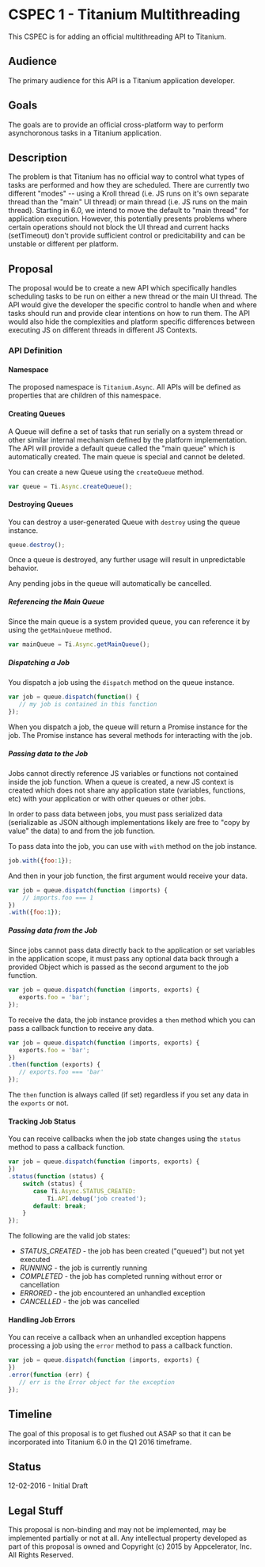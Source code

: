 # CSPEC 1 - Titanium Multithreading

This CSPEC is for adding an official multithreading API to Titanium.

## Audience

The primary audience for this API is a Titanium application developer.

## Goals

The goals are to provide an official cross-platform way to perform asynchoronous tasks in a Titanium application.

## Description

The problem is that Titanium has no official way to control what types of tasks are performed and how they are scheduled.  There are currently two different "modes" -- using a Kroll thread (i.e. JS runs on it's own separate thread than the "main" UI thread) or main thread (i.e. JS runs on the main thread).  Starting in 6.0, we intend to move the default to "main thread" for application execution.  However, this potentially presents problems where certain operations should not block the UI thread and current hacks (setTimeout) don't provide sufficient control or predicitability and can be unstable or different per platform.

## Proposal

The proposal would be to create a new API which specifically handles scheduling tasks to be run on either a new thread or the main UI thread.  The API would give the developer the specific control to handle when and where tasks should run and provide clear intentions on how to run them.  The API would also hide the complexities and platform specific differences between executing JS on different threads in different JS Contexts.

### API Definition

#### Namespace

The proposed namespace is `Titanium.Async`.  All APIs will be defined as properties that are children of this namespace.

#### Creating Queues

A Queue will define a set of tasks that run serially on a system thread or other similar internal mechanism defined by the platform implementation.  The API will provide a default queue called the "main queue" which is automatically created.  The main queue is special and cannot be deleted.

You can create a new Queue using the `createQueue` method.

```javascript
var queue = Ti.Async.createQueue();
```

#### Destroying Queues

You can destroy a user-generated Queue with `destroy` using the queue instance.

```javascript
queue.destroy();
```

Once a queue is destroyed, any further usage will result in unpredictable behavior.

Any pending jobs in the queue will automatically be cancelled.

##### Referencing the Main Queue

Since the main queue is a system provided queue, you can reference it by using the `getMainQueue` method.

```javascript
var mainQueue = Ti.Async.getMainQueue();
```

##### Dispatching a Job

You dispatch a job using the `dispatch` method on the queue instance.

```javascript
var job = queue.dispatch(function() {
   // my job is contained in this function
});
```

When you dispatch a job, the queue will return a Promise instance for the job.  The Promise instance has several methods for interacting with the job.

##### Passing data to the Job

Jobs cannot directly reference JS variables or functions not contained inside the job function.  When a queue is created, a new JS context is created which does not share any application state (variables, functions, etc) with your application or with other queues or other jobs.

In order to pass data between jobs, you must pass serialized data (serializable as JSON although implementations likely are free to "copy by value" the data) to and from the job function.

To pass data into the job, you can use with `with` method on the job instance.

```javascript
job.with({foo:1});
```

And then in your job function, the first argument would receive your data.

```javascript
var job = queue.dispatch(function (imports) {
    // imports.foo === 1
})
.with({foo:1});
```

##### Passing data from the Job

Since jobs cannot pass data directly back to the application or set variables in the application scope, it must pass any optional data back through a provided Object which is passed as the second argument to the job function.

```javascript
var job = queue.dispatch(function (imports, exports) {
   exports.foo = 'bar';
});
```

To receive the data, the job instance provides a `then` method which you can pass a callback function to receive any data.

```javascript
var job = queue.dispatch(function (imports, exports) {
   exports.foo = 'bar';
})
.then(function (exports) {
   // exports.foo === 'bar'
});
```

The `then` function is always called (if set) regardless if you set any data in the `exports` or not.

#### Tracking Job Status

You can receive callbacks when the job state changes using the `status` method to pass a callback function.

```javascript
var job = queue.dispatch(function (imports, exports) {
})
.status(function (status) {
    switch (status) {
       case Ti.Async.STATUS_CREATED:
           Ti.API.debug('job created');
       default: break;
    }
});
```

The following are the valid job states:

- *STATUS_CREATED* - the job has been created ("queued") but not yet executed
- *RUNNING* - the job is currently running
- *COMPLETED* - the job has completed running without error or cancellation
- *ERRORED* - the job encountered an unhandled exception
- *CANCELLED* - the job was cancelled
 
#### Handling Job Errors

You can receive a callback when an unhandled exception happens processing a job using the `error` method to pass a callback function.

```javascript
var job = queue.dispatch(function (imports, exports) {
})
.error(function (err) {
   // err is the Error object for the exception
});
```

## Timeline

The goal of this proposal is to get flushed out ASAP so that it can be incorporated into Titanium 6.0 in the Q1 2016 timeframe.

## Status

12-02-2016 - Initial Draft

## Legal Stuff

This proposal is non-binding and may not be implemented, may be implemented partially or not at all. Any intellectual property developed as part of this proposal is owned and Copyright (c) 2015 by Appcelerator, Inc. All Rights Reserved.

